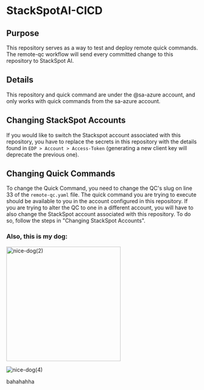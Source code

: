# StackSpotAI-CICD

## Purpose
This repository serves as a way to test and deploy remote quick commands. The remote-qc workflow will send every committed change to this repository to StackSpot AI.

## Details
This repository and quick command are under the @sa-azure account, and only works with quick commands from the sa-azure account.

## Changing StackSpot Accounts
If you would like to switch the Stackspot account associated with this repository, you have to replace the secrets in this repository with the details found in `EDP > Account > Access-Token` (generating a new client key will deprecate the previous one).

## Changing Quick Commands
To change the Quick Command, you need to change the QC's slug on line 33 of the `remote-qc.yaml` file. The quick command you are trying to execute should be available to you in the account configured in this repository. If you are trying to alter the QC to one in a different account, you will have to also change the StackSpot account associated with this repository. To do so, follow the steps in "Changing StackSpot Accounts".

### Also, this is my dog:
<img src="https://github.com/user-attachments/assets/f985638b-df62-4237-9b57-a1ba1122401e" alt="nice-dog(2)" width="300"/>

![nice-dog(4)](https://github.com/user-attachments/assets/71c1a018-5079-4e75-8ed7-9546ee3a7bd6)

bahahahha
